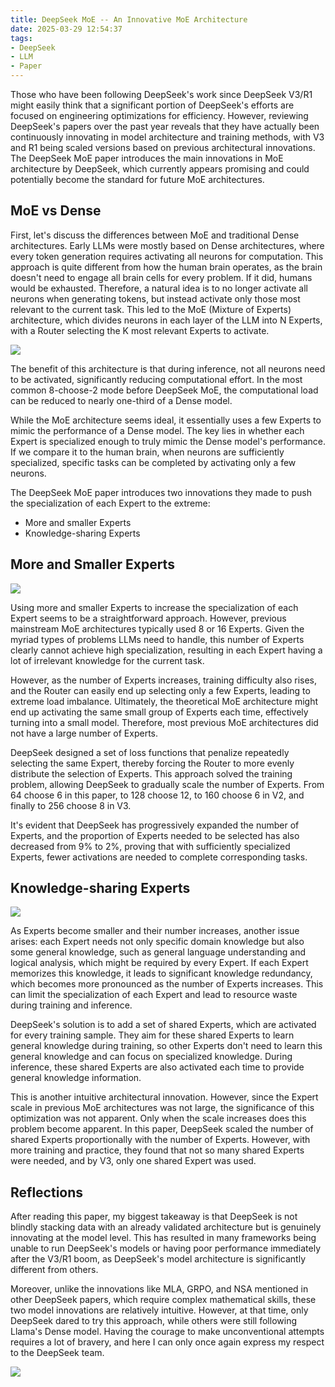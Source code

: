 ```yaml
---
title: DeepSeek MoE -- An Innovative MoE Architecture
date: 2025-03-29 12:54:37
tags:
- DeepSeek
- LLM
- Paper
---
```


Those who have been following DeepSeek's work since DeepSeek V3/R1 might easily think that a significant portion of DeepSeek's efforts are focused on engineering optimizations for efficiency. However, reviewing DeepSeek's papers over the past year reveals that they have actually been continuously innovating in model architecture and training methods, with V3 and R1 being scaled versions based on previous architectural innovations. The DeepSeek MoE paper introduces the main innovations in MoE architecture by DeepSeek, which currently appears promising and could potentially become the standard for future MoE architectures.

## MoE vs Dense

First, let's discuss the differences between MoE and traditional Dense architectures. Early LLMs were mostly based on Dense architectures, where every token generation requires activating all neurons for computation. This approach is quite different from how the human brain operates, as the brain doesn't need to engage all brain cells for every problem. If it did, humans would be exhausted. Therefore, a natural idea is to no longer activate all neurons when generating tokens, but instead activate only those most relevant to the current task. This led to the MoE (Mixture of Experts) architecture, which divides neurons in each layer of the LLM into N Experts, with a Router selecting the K most relevant Experts to activate.

![](../images/20250329161016.png)

The benefit of this architecture is that during inference, not all neurons need to be activated, significantly reducing computational effort. In the most common 8-choose-2 mode before DeepSeek MoE, the computational load can be reduced to nearly one-third of a Dense model.

While the MoE architecture seems ideal, it essentially uses a few Experts to mimic the performance of a Dense model. The key lies in whether each Expert is specialized enough to truly mimic the Dense model's performance. If we compare it to the human brain, when neurons are sufficiently specialized, specific tasks can be completed by activating only a few neurons.

The DeepSeek MoE paper introduces two innovations they made to push the specialization of each Expert to the extreme:
- More and smaller Experts
- Knowledge-sharing Experts

## More and Smaller Experts

![](../images/20250329165838.png)

Using more and smaller Experts to increase the specialization of each Expert seems to be a straightforward approach. However, previous mainstream MoE architectures typically used 8 or 16 Experts. Given the myriad types of problems LLMs need to handle, this number of Experts clearly cannot achieve high specialization, resulting in each Expert having a lot of irrelevant knowledge for the current task.

However, as the number of Experts increases, training difficulty also rises, and the Router can easily end up selecting only a few Experts, leading to extreme load imbalance. Ultimately, the theoretical MoE architecture might end up activating the same small group of Experts each time, effectively turning into a small model. Therefore, most previous MoE architectures did not have a large number of Experts.

DeepSeek designed a set of loss functions that penalize repeatedly selecting the same Expert, thereby forcing the Router to more evenly distribute the selection of Experts. This approach solved the training problem, allowing DeepSeek to gradually scale the number of Experts. From 64 choose 6 in this paper, to 128 choose 12, to 160 choose 6 in V2, and finally to 256 choose 8 in V3.

It's evident that DeepSeek has progressively expanded the number of Experts, and the proportion of Experts needed to be selected has also decreased from 9% to 2%, proving that with sufficiently specialized Experts, fewer activations are needed to complete corresponding tasks.

## Knowledge-sharing Experts

![](../images/20250329170955.png)

As Experts become smaller and their number increases, another issue arises: each Expert needs not only specific domain knowledge but also some general knowledge, such as general language understanding and logical analysis, which might be required by every Expert. If each Expert memorizes this knowledge, it leads to significant knowledge redundancy, which becomes more pronounced as the number of Experts increases. This can limit the specialization of each Expert and lead to resource waste during training and inference.

DeepSeek's solution is to add a set of shared Experts, which are activated for every training sample. They aim for these shared Experts to learn general knowledge during training, so other Experts don't need to learn this general knowledge and can focus on specialized knowledge. During inference, these shared Experts are also activated each time to provide general knowledge information.

This is another intuitive architectural innovation. However, since the Expert scale in previous MoE architectures was not large, the significance of this optimization was not apparent. Only when the scale increases does this problem become apparent. In this paper, DeepSeek scaled the number of shared Experts proportionally with the number of Experts. However, with more training and practice, they found that not so many shared Experts were needed, and by V3, only one shared Expert was used.

## Reflections

After reading this paper, my biggest takeaway is that DeepSeek is not blindly stacking data with an already validated architecture but is genuinely innovating at the model level. This has resulted in many frameworks being unable to run DeepSeek's models or having poor performance immediately after the V3/R1 boom, as DeepSeek's model architecture is significantly different from others.

Moreover, unlike the innovations like MLA, GRPO, and NSA mentioned in other DeepSeek papers, which require complex mathematical skills, these two model innovations are relatively intuitive. However, at that time, only DeepSeek dared to try this approach, while others were still following Llama's Dense model. Having the courage to make unconventional attempts requires a lot of bravery, and here I can only once again express my respect to the DeepSeek team.

![](../images/20250329200735.png)